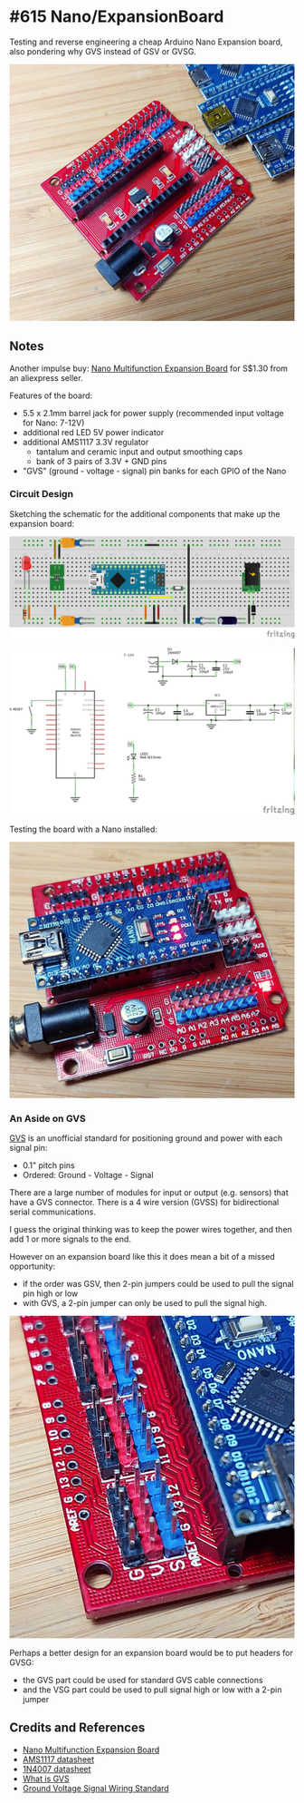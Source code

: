 # #615 Nano/ExpansionBoard

Testing and reverse engineering a cheap Arduino Nano Expansion board, also pondering why GVS instead of GSV or GVSG.

![Build](./assets/ExpansionBoard_build.jpg?raw=true)

## Notes

Another impulse buy:
[Nano Multifunction Expansion Board](https://www.aliexpress.com/item/4000587268145.html)
for S$1.30 from an aliexpress seller.

Features of the board:

* 5.5 x 2.1mm barrel jack for power supply (recommended input voltage for Nano: 7-12V)
* additional red LED 5V power indicator
* additional AMS1117 3.3V regulator
    * tantalum and ceramic input and output smoothing caps
    * bank of 3 pairs of 3.3V + GND pins
* "GVS" (ground - voltage - signal) pin banks for each GPIO of the Nano

### Circuit Design

Sketching the schematic for the additional components that make up the expansion board:

![bb](./assets/ExpansionBoard_bb.jpg?raw=true)

![schematic](./assets/ExpansionBoard_schematic.jpg?raw=true)

Testing the board with a Nano installed:

![Test](./assets/ExpansionBoard_test.jpg?raw=true)

### An Aside on GVS

[GVS](https://elinux.org/BBB-GVS#What_is_GVS.3F)
is an unofficial standard for positioning ground and power with each signal pin:

* 0.1" pitch pins
* Ordered: Ground - Voltage - Signal

There are a large number of modules for input or output (e.g. sensors) that have a GVS connector.
There is a 4 wire version (GVSS) for bidirectional serial communications.

I guess the original thinking was to keep the power wires together, and then add 1 or more signals to the end.

However on an expansion board like this it does mean a bit of a missed opportunity:

* if the order was GSV, then 2-pin jumpers could be used to pull the signal pin high or low
* with GVS, a 2-pin jumper can only be used to pull the signal high.

![GVS_connectors](./assets/GVS_connectors.jpg?raw=true)

Perhaps a better design for an expansion board would be to put headers for GVSG:

* the GVS part could be used for standard GVS cable connections
* and the VSG part could be used to pull signal high or low with a 2-pin jumper

## Credits and References

* [Nano Multifunction Expansion Board](https://www.aliexpress.com/item/4000587268145.html)
* [AMS1117 datasheet](http://www.advanced-monolithic.com/pdf/ds1117.pdf)
* [1N4007 datasheet](https://www.futurlec.com/Diodes/1N4007.shtml)
* [What is GVS](https://elinux.org/BBB-GVS#What_is_GVS.3F)
* [Ground Voltage Signal Wiring Standard](https://learnarduinonow.com/2012/06/04/ground-voltage-signal-wiring-standard.html)
